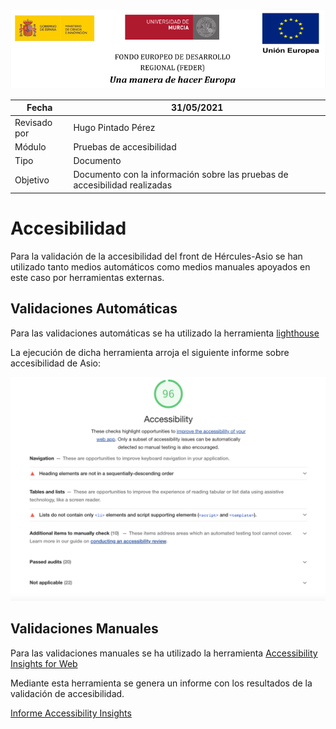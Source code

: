 ![](./img/logos_feder.png)



| Fecha        | 31/05/2021                                                   |
| ------------ | ------------------------------------------------------------ |
| Revisado por | Hugo Pintado Pérez                                       |
| Módulo       | Pruebas de accesibilidad                                       |
| Tipo         | Documento                                                    |
| Objetivo     | Documento con la información sobre las pruebas de accesibilidad realizadas |



# Accesibilidad

Para la validación de la accesibilidad del front de Hércules-Asio se han utilizado tanto medios automáticos como medios manuales apoyados en este caso por herramientas externas.

## Validaciones Automáticas

Para las validaciones automáticas se ha utilizado la herramienta [lighthouse](https://developers.google.com/web/tools/lighthouse)

La ejecución de dicha herramienta arroja el siguiente informe sobre accesibilidad de Asio:

![](./img/lighthouse.png)

## Validaciones Manuales

Para las validaciones manuales se ha utilizado la herramienta [Accessibility Insights for Web](https://accessibilityinsights.io/docs/en/web/overview/)

Mediante esta herramienta se genera un informe con los resultados de la validación de accesibilidad.

[Informe Accessibility Insights](./AccessibilityInsightsWeb)